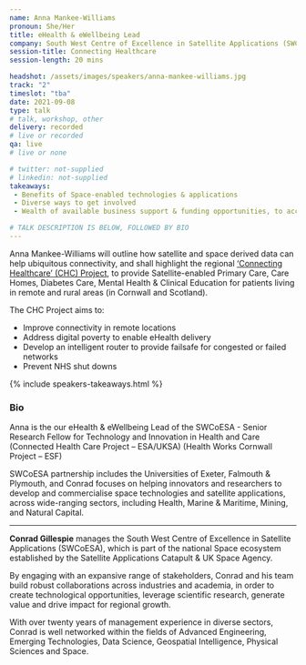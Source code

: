 ```yaml
---
name: Anna Mankee-Williams 
pronoun: She/Her
title: eHealth & eWellbeing Lead
company: South West Centre of Excellence in Satellite Applications (SWCoESA)
session-title: Connecting Healthcare
session-length: 20 mins

headshot: /assets/images/speakers/anna-mankee-williams.jpg
track: "2"
timeslot: "tba"
date: 2021-09-08
type: talk
# talk, workshop, other
delivery: recorded
# live or recorded
qa: live
# live or none

# twitter: not-supplied
# linkedin: not-supplied
takeaways:
 - Benefits of Space-enabled technologies & applications
 - Diverse ways to get involved
 - Wealth of available business support & funding opportunities, to accelerate Space-enabled innovations (tech, data & digital)

# TALK DESCRIPTION IS BELOW, FOLLOWED BY BIO
---
```


 
Anna Mankee-Williams will outline how satellite and space derived data can help ubiquitous connectivity, and shall highlight the regional <a href="https://www.goonhilly.org/the-chc-project">‘Connecting Healthcare’ (CHC) Project</a>, to provide Satellite-enabled Primary Care, Care Homes, Diabetes Care, Mental Health & Clinical Education for patients living in remote and rural areas (in Cornwall and Scotland). 
 
The CHC Project aims to:
<ul>
<li>Improve connectivity in remote locations</li>
<li>Address digital poverty to enable eHealth delivery</li>
<li>Develop an intelligent router to provide failsafe for congested or failed networks</li>
<li>Prevent NHS shut downs</li>
</ul>

{% include speakers-takeaways.html %}

<h3>Bio</h3>

Anna is the our eHealth & eWellbeing Lead of the SWCoESA - Senior Research Fellow for Technology and Innovation in Health and Care (Connected Health Care Project – ESA/UKSA) (Health Works Cornwall Project – ESF)

SWCoESA partnership includes the Universities of Exeter, Falmouth & Plymouth, and Conrad focuses on helping innovators and researchers to develop and commercialise space technologies and satellite applications, across wide-ranging sectors, including Health, Marine & Maritime, Mining, and Natural Capital. 

<hr/>

<strong>Conrad Gillespie</strong> manages the South West Centre of Excellence in Satellite Applications (SWCoESA), which is part of the national Space ecosystem established by the Satellite Applications Catapult & UK Space Agency.

By engaging with an expansive range of stakeholders, Conrad and his team build robust collaborations across industries and academia, in order to create technological opportunities, leverage scientific research, generate value and drive impact for regional growth.

With over twenty years of management experience in diverse sectors, Conrad is well networked within the fields of Advanced Engineering, Emerging Technologies, Data Science, Geospatial Intelligence, Physical Sciences and Space.
